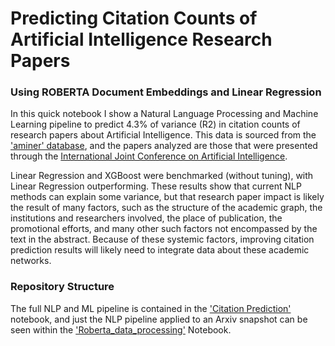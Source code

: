 # Predicting Citation Counts of Artificial Intelligence Research Papers
### Using ROBERTA Document Embeddings and Linear Regression

In this quick notebook I show a Natural Language Processing and Machine Learning pipeline to predict 4.3% of variance (R2) in citation counts of research papers about Artificial Intelligence. This data is sourced from the ['aminer' database](https://www.kaggle.com/datasets/kmader/aminer-academic-citation-dataset), and the papers analyzed are those that were presented through the [International Joint Conference on Artificial Intelligence](https://www.ijcai.org/).

Linear Regression and XGBoost were benchmarked (without tuning), with Linear Regression outperforming. These results show that current NLP methods can explain some variance, but that research paper impact is likely the result of many factors, such as the structure of the academic graph, the institutions and researchers involved, the place of publication, the promotional efforts, and many other such factors not encompassed by the text in the abstract. Because of these systemic factors, improving citation prediction results will likely need to integrate data about these academic networks.

### Repository Structure
The full NLP and ML pipeline is contained in the ['Citation Prediction'](https://github.com/thegrandblooms/Predicting_Citation_Counts_of_AI_Research_Papers/blob/2324318f4fb87f3211358143f173a9fad739f613/Citation_Prediction_from_ROBERTA_Embeddings.ipynb) notebook, and just the NLP pipeline applied to an Arxiv snapshot can be seen within the ['Roberta_data_processing'](https://github.com/thegrandblooms/Predicting_Citation_Counts_of_AI_Research_Papers/blob/main/Roberta_data_processing.ipynb) Notebook.
